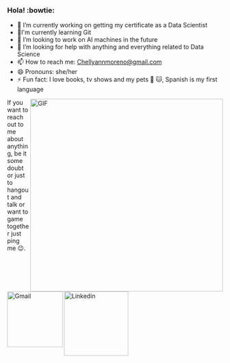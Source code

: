 ### Hola!  :bowtie:

- 🔭 I’m currently working on getting my certificate as a Data Scientist
- 🌱I'm currently learning Git
- 👯 I’m looking to work on AI machines in the future
- 🤔 I’m looking for help with anything and everything related to Data Science 
- 📫 How to reach me: Chellyannmoreno@gmail.com
- 😄 Pronouns: she/her
- ⚡ Fun fact: I love books, tv shows and my pets :dog: :cat:, Spanish is my first language


<img hight="320" width="450" align="right" alt="GIF" src="https://github.com/Xx-Ashutosh-xX/Xx-Ashutosh-xX/blob/master/assets/93195.gif">


If you want to reach out to me about anything, be it some doubt or just to hangout and talk or want to game together just ping me 😉.

<a href="mailto:ashutosh.saxena.2001@gmail.com">
 <img align="left" alt="Gmail" width="130" hight="100" src="https://github.com/Xx-Ashutosh-xX/Xx-Ashutosh-xX/blob/master/assets/icons/gmail.png" />
</a>
<a href="https://www.linkedin.com/in/ashutosh-saxena-7b326817b/">
  <img align="left" alt="Linkedin" width="150" hight="100" src="https://github.com/Xx-Ashutosh-xX/Xx-Ashutosh-xX/blob/master/assets/icons/linkedin.png" />
